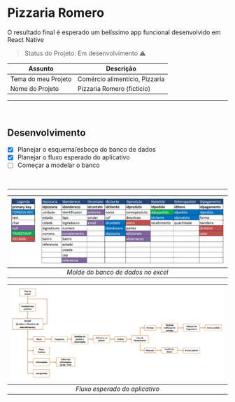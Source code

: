 # Pizzaria Romero

O resultado final é esperado um belíssimo app funcional desenvolvido em React Native

> Status do Projeto: Em desenvolvimento :warning:

| Assunto             | Descrição                      |
| ------------------- | ------------------------------ |
| Tema do meu Projeto | Comércio alimentício, Pizzaria |
| Nome do Projeto     | Pizzaria Romero (fictício)     |

<hr>

<br>

## Desenvolvimento

- [x] Planejar o esquema/esboço do banco de dados
- [x] Planejar o fluxo esperado do aplicativo
- [ ] Começar a modelar o banco

<br>

<hr>

| ![Molde banco de dados](/img/molde-db-excel.jpg) |
| :----------------------------------------------: |
|        _Molde do banco de dados no excel_        |

| ![Fluxo APP](/img/fluxo-app.jpg) |
| :------------------------------: |
|  _Fluxo esperado do aplicativo_  |

